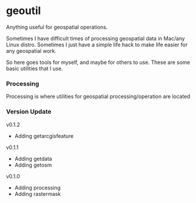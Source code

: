 # geoutil
Anything useful for geospatial operations.

Sometimes I have difficult times of processing geospatial data in Mac/any Linux distro.
Sometimes I just have a simple life hack to make life easier for any geospatial work.

So here goes tools for myself, and maybe for others to use. These are some basic utilities that I use.

### Processing
Processing is where utilities for geospatial processing/operation are located

### Version Update

v0.1.2
- Adding getarcgisfeature

v0.1.1
- Adding getdata
- Adding getosm

v0.1.0
- Adding processing
- Adding rastermask
